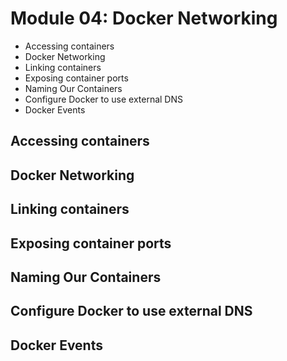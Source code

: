 # Module 04: Docker Networking
* Accessing containers
* Docker Networking
* Linking containers
* Exposing container ports
* Naming Our Containers
* Configure Docker to use external DNS
* Docker Events

## Accessing containers
## Docker Networking
## Linking containers
## Exposing container ports
## Naming Our Containers
## Configure Docker to use external DNS
## Docker Events

